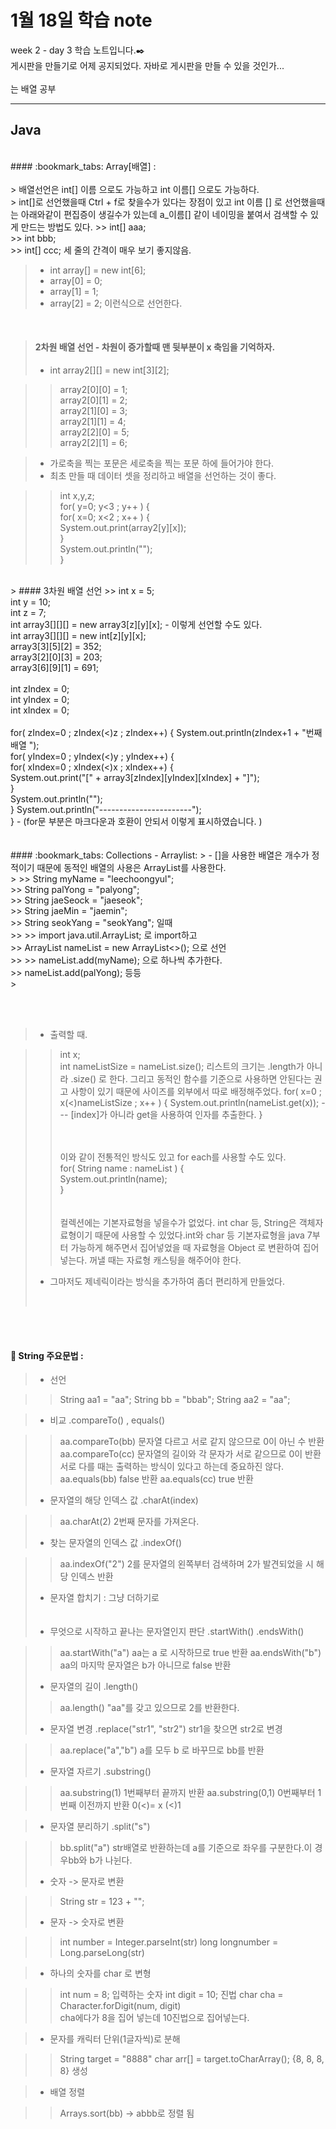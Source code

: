 1월 18일 학습 note
===================


week 2 - day 3 학습 노트입니다.:black_nib:  <br/> 게시판을 만들기로 어제 공지되었다. 자바로 게시판을 만들 수 있을 것인가...<br/><br/>
는 배열 공부<br/>

----------


Java
-------------
<br/>
#### :bookmark_tabs: Array[배열] : 
<br/><br/>
> 배열선언은 int[] 이름 으로도 가능하고 int 이름[] 으로도 가능하다.<br/>
> int[]로 선언했을때 Ctrl + f로 찾을수가 있다는 장점이 있고 int 이름 [] 로 선언했을때는 아래와같이 편집증이 생길수가 있는데 a_이름[] 같이 네이밍을 붙여서 검색할 수 있게 만드는 방법도 있다. 
>> int[] aaa; <br/>
>> int bbb; <br/>
>> int[] ccc;  세 줄의 간격이 매우 보기 좋지않음.<br/>

> - int array[] = new int[6];
> - array[0] = 0;
> - array[1] = 1;
> - array[2] = 2;  이런식으로 선언한다. 

<br/>

> #### 2차원 배열 선언 - 차원이 증가할때 맨 뒷부분이 x 축임을 기억하자.
> - int array2[][] = new int[3][2];  

>> array2[0][0] = 1;      
>> array2[0][1] = 2;     
>> array2[1][0] = 3;     
>> array2[1][1] = 4;     
>> array2[2][0] = 5;     
>> array2[2][1] = 6;        

> - 가로축을 찍는 포문은 세로축을 찍는 포문 하에 들어가야 한다.
> - 최초 만들 때 데이터 셋을 정리하고 배열을 선언하는 것이 좋다. <br/>

>>	int x,y,z;   <br/> 
>>	for( y=0; y<3 ; y++ ) {<br/>
>>		for( x=0; x<2 ; x++ ) {<br/>
>>			System.out.print(array2[y][x]);  <br/>
>>		}     <br/>
>>		System.out.println("");   <br/>
>>	}<br/>

<br/>
> #### 3차원 배열 선언 
>> int x = 5;<br/>
 int y = 10;<br/>
 int z = 7;<br/>
 int array3[][][] = new array3[z][y][x];   - 이렇게 선언할 수도 있다.<br/>
 int array3[][][] = new int[z][y][x];<br/>		
 array3[3][5][2] = 352;<br/>
 array3[2][0][3] = 203;<br/>
 array3[6][9][1] = 691;<br/><br/>
 int zIndex = 0;<br/>
 int yIndex = 0;<br/>
 int xIndex = 0;<br/><br/>
 for( zIndex=0 ; zIndex(<)z ; zIndex++) {  
 	System.out.println(zIndex+1 + "번째 배열 ");<br/>
 	for( yIndex=0 ; yIndex(<)y ; yIndex++) {<br/> 		
 		for( xIndex=0 ; xIndex(<)x ; xIndex++) {<br/>
				System.out.print("[" + array3[zIndex][yIndex][xIndex] + "]");<br/>
				}<br/>
				System.out.println("");<br/>
			}
			System.out.println("-----------------------");<br/>
		}
 - (for문 부분은 마크다운과 호환이 안되서 이렇게 표시하였습니다. )

<br/>
<br/>
<br/>
#### :bookmark_tabs: Collections - Arraylist:
> - []을 사용한 배열은 개수가 정적이기 때문에 동적인 배열의 사용은 ArrayList를 사용한다.<br/>
>
>> String myName = "leechoongyul";<br/>
>> String palYong = "palyong";<br/>
>> String jaeSeock = "jaeseok";<br/>
>> String jaeMin = "jaemin";<br/>
>> String seokYang = "seokYang"; 일때 <br/>
>>
>> import java.util.ArrayList; 로 import하고 <br/>
>> ArrayList<String> nameList = new ArrayList<>(); 으로 선언 <br/>
>>
>> nameList.add(myName);  으로 하나씩 추가한다.<br/>
>> nameList.add(palYong); 등등 <br/>
>

<br/><br/>
> - 출력할 때. 

>> int x;<br/>
>> int nameListSize = nameList.size();  리스트의 크기는 .length가 아니라 .size() 로 한다. 그리고 동적인 함수를 기준으로 사용하면 안된다는 권고 사항이 있기 때문에 사이즈를 외부에서 따로 배정해주었다.
>> for( x=0 ; x(<)nameListSize ; x++ ) {
>> 	System.out.println(nameList.get(x));   ---   [index]가 아니라 get을 사용하여 인자를 추출한다.
>> }<br/><br/><br/>
>> 	
>>	이와 같이 전통적인 방식도 있고 for each를 사용할 수도 있다.  <br/>
>>	for( String name : nameList ) {<br/>
>>		System.out.println(name);<br/>
>>	}<br/>
><br/><br/>
> 컬렉션에는 기본자료형을 넣을수가 없었다. int char 등, String은 객체자료형이기 때문에 사용할 수 있었다.int와 char 등 기본자료형을 java 7부터 가능하게 해주면서 집어넣었을 때 자료형을 Object 로 변환하여 집어넣는다. 꺼낼 때는 자료형 캐스팅을 해주어야 한다. <br/>
> - 그마저도 제네릭이라는 방식을 추가하여 좀더 편리하게 만들었다.
><br/>

<br/><br/>

#### :bookmark_tabs: String 주요문법 :
> - 선언 <br/>

>> String aa1 = "aa";
>> String bb = "bbab";
>> String aa2 = "aa";

> - 비교 .compareTo() , equals() 

>> aa.compareTo(bb) 문자열 다르고 서로 같지 않으므로 0이 아닌 수 반환 
>> aa.compareTo(cc) 문자열의 길이와 각 문자가 서로 같으므로 0이 반환 
>>  서로 다를 때는 출력하는 방식이 있다고 하는데 중요하진 않다.
>> aa.equals(bb)  false 반환
>> aa.equals(cc)  true 반환
>
> - 문자열의 해당 인덱스 값 .charAt(index) 

>> aa.charAt(2)  2번째 문자를 가져온다.
>
> - 찾는 문자열의 인덱스 값 .indexOf()

>> aa.indexOf("2")   2를 문자열의 왼쪽부터 검색하며 2가 발견되었을 시 해당 인덱스 반환
>
> - 문자열 합치기 : 그냥 더하기로 <br/><br/><br/>
> - 무엇으로 시작하고 끝나는 문자열인지 판단 .startWith()  .endsWith()

>> aa.startWith("a")   aa는 a 로 시작하므로 true 반환 
>> aa.endsWith("b")    aa의 마지막 문자열은 b가 아니므로 false 반환 
>
> - 문자열의 길이 .length()
>> aa.length()     "aa"를 갖고 있으므로 2를 반환한다.
>
> - 문자열 변경 .replace("str1", "str2") str1을 찾으면 str2로 변경 

>> aa.replace("a","b")   a를 모두 b 로 바꾸므로 bb를 반환
> 
> - 문자열 자르기 .substring()

>> aa.substring(1)    1번째부터 끝까지 반환
>> aa.substring(0,1)  0번째부터 1번째 이전까지 반환 0(<)= x (<)1

 >- 문자열 분리하기 .split("s")

>>  bb.split("a")     str배열로 반환하는데 a를 기준으로 좌우를 구분한다.이 경우bb와 b가 나뉜다. 
> - 숫자 -> 문자로 변환  

>>  String str = 123 + "";
>
> - 문자 -> 숫자로 변환 

>> int number = Integer.parseInt(str)
>> long longnumber = Long.parseLong(str)

> -  하나의 숫자를 char 로 변형

>> 	int num = 8;    입력하는 숫자
>>	int digit = 10;  진법 
>>  char cha = Character.forDigit(num, digit)  
>>	cha에다가 8을 집어 넣는데 10진법으로 집어넣는다.

> - 문자를 캐릭터 단위(1글자씩)로 분해

>> String target = "8888"
>> char arr[] = target.toCharArray();   {8, 8, 8, 8} 생성

> -  배열 정렬

>> Arrays.sort(bb)  -> abbb로 정렬 됨 
